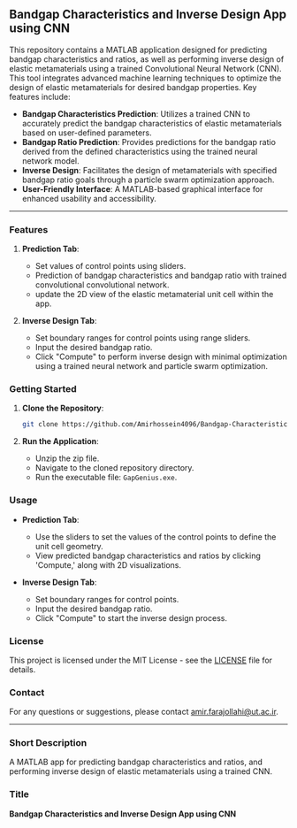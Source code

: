 ## Bandgap Characteristics and Inverse Design App using CNN

This repository contains a MATLAB application designed for predicting bandgap characteristics and ratios, as well as performing inverse design of elastic metamaterials using a trained Convolutional Neural Network (CNN). This tool integrates advanced machine learning techniques to optimize the design of elastic metamaterials for desired bandgap properties. Key features include:

- **Bandgap Characteristics Prediction**: Utilizes a trained CNN to accurately predict the bandgap characteristics of elastic metamaterials based on user-defined parameters.
- **Bandgap Ratio Prediction**: Provides predictions for the bandgap ratio derived from the defined characteristics using the trained neural network model.
- **Inverse Design**: Facilitates the design of metamaterials with specified bandgap ratio goals through a particle swarm optimization approach.
- **User-Friendly Interface**: A MATLAB-based graphical interface for enhanced usability and accessibility.

---

### Features

1. **Prediction Tab**:
   - Set values of control points using sliders.
   - Prediction of bandgap characteristics and bandgap ratio with trained convolutional convolutional network.
   - update the 2D view of the elastic metamaterial unit cell within the app.

2. **Inverse Design Tab**:
   - Set boundary ranges for control points using range sliders.
   - Input the desired bandgap ratio.
   - Click "Compute" to perform inverse design with minimal optimization using a trained neural network and particle swarm optimization.

### Getting Started

1. **Clone the Repository**:
    ```bash
    git clone https://github.com/Amirhossein4096/Bandgap-Characteristics-and-Inverse-Design-App-using-CNN.git
    ```

3. **Run the Application**:
    - Unzip the zip file.
    - Navigate to the cloned repository directory.
    - Run the executable file: `GapGenius.exe`.

### Usage

- **Prediction Tab**:
  - Use the sliders to set the values of the control points to define the unit cell geometry.
  - View predicted bandgap characteristics and ratios by clicking 'Compute,' along with 2D visualizations.

- **Inverse Design Tab**:
  - Set boundary ranges for control points.
  - Input the desired bandgap ratio.
  - Click "Compute" to start the inverse design process.

### License

This project is licensed under the MIT License - see the [LICENSE](https://github.com/Amirhossein4096/Bandgap-Characteristics-and-Inverse-Design-App-using-CNN/blob/main/LICENSE) file for details.

### Contact

For any questions or suggestions, please contact amir.farajollahi@ut.ac.ir.

---

### Short Description

A MATLAB app for predicting bandgap characteristics and ratios, and performing inverse design of elastic metamaterials using a trained CNN.

### Title

**Bandgap Characteristics and Inverse Design App using CNN**

